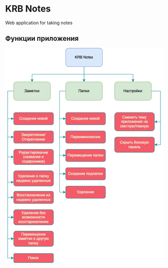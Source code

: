 # KRB Notes

Web application for taking notes

## Функции приложения

![Функции приложения](/diagrams/functional-diagram.drawio.png 'application functions')
